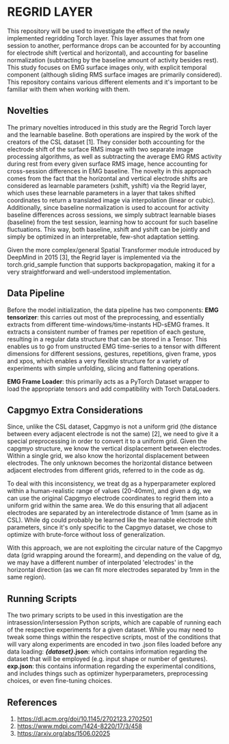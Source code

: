 # REGRID LAYER
This repository will be used to investigate the effect of the newly implemented regridding Torch layer. This layer assumes that from one session to another, performance drops can be accounted for by accounting for electrode shift (vertical and horizontal), and accounting for baseline normalization (subtracting by the baseline amount of activity besides rest). This study focuses on EMG surface images only, with explicit temporal component (although sliding RMS surface images are primarily considered). This repository contains various different elements and it's important to be familiar with them when working with them.

## Novelties
The primary novelties introduced in this study are the Regrid Torch layer and the learnable baseline. Both operations are inspired by the work of the creators of the CSL dataset [1]. They consider both accounting for the electrode shift of the surface RMS image with two separate image processing algorithms, as well as subtracting the average EMG RMS activity during rest from every given surface RMS image, hence accounting for cross-session differences in EMG baseline. The novelty in this approach comes from the fact that the horizontal and vertical electrode shifts are considered as learnable parameters (xshift, yshift) via the Regrid layer, which uses these learnable parameters in a layer that takes shifted coordinates to return a translated image via interpolation (linear or cubic). Additionally, since baseline normalization is used to account for activity baseline differences across sessions, we simply subtract learnable biases (baseline) from the test session, learning how to account for such baseline fluctuations. This way, both baseline, xshift and yshift can be jointly and simply be optimized in an interpretable, few-shot adaptation setting.

Given the more complex/general Spatial Transformer module introduced by DeepMind in 2015 [3], the Regrid layer is implemented via the torch.grid_sample function that supports backpropagation, making it for a very straightforward and well-understood implementation.

## Data Pipeline
Before the model initialization, the data pipeline has two components:
__EMG tensorizer__: this carries out most of the preprocessing, and essentially extracts from different time-windows/time-instants HD-sEMG frames. It extracts a consistent number of frames per repetition of each gesture, resulting in a regular data structure that can be stored in a Tensor. This enables us to go from unstructed EMG time-series to a tensor with different dimensions for different sessions, gestures, repetitions, given frame, ypos and xpos, which enables a very flexible structure for a variety of experiments with simple unfolding, slicing and flattening operations.  

__EMG Frame Loader__: this primarily acts as a PyTorch Dataset wrapper to load the appropriate tensors and add compatibility with Torch DataLoaders.


## Capgmyo Extra Considerations
Since, unlike the CSL dataset, Capgmyo is not a uniform grid (the distance between every adjacent electrode is not the same) [2], we need to give it a special preprocessing in order to convert it to a uniform grid. Given the capgmyo structure, we know the vertical displacement between electrodes. Within a single grid, we also know the horizontal displacement between electrodes. The only unknown becomes the horizontal distance between adjacent electrodes from different grids, referred to in the code as dg.

To deal with this inconsistency, we treat dg as a hyperparameter explored within a human-realistic range of values (20-40mm), and given a dg, we can use the original Capgmyo electrode coordinates to regrid them into a uniform grid within the same area. We do this ensuring that all adjacent electrodes are separated by an interelectrode distance of 1mm (same as in CSL). While dg could probably be learned like the learnable electrode shift parameters, since it's only specific to the Capgmyo dataset, we chose to optimize with brute-force without loss of generalization.

With this approach, we are not exploiting the circular nature of the Capgmyo data (grid wrapping around the forearm), and depending on the value of dg, we may have a different number of interpolated 'electrodes' in the horizontal direction (as we can fit more electrodes separated by 1mm in the same region).

## Running Scripts
The two primary scripts to be used in this investigation are the intrasession/intersession Python scripts, which are capable of running each of the respective experiments for a given dataset. While you may need to tweak some things within the respective scripts, most of the conditions that will vary along experiments are encoded in two .json files loaded before any data loading:
___{dataset}_.json__: which contains information regarding the dataset that will be employed (e.g. input shape or number of gestures).
__exp.json__: this contains information regarding the experimental conditions, and includes things such as optimizer hyperparameters, preprocessing choices, or even fine-tuning choices.

## References
1. https://dl.acm.org/doi/10.1145/2702123.2702501
2. https://www.mdpi.com/1424-8220/17/3/458
3. https://arxiv.org/abs/1506.02025

